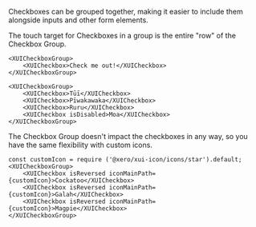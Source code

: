 Checkboxes can be grouped together, making it easier to include them alongside inputs and other form elements.

The touch target for Checkboxes in a group is the entire "row" of the Checkbox Group.

```
<XUICheckboxGroup>
	<XUICheckbox>Check me out!</XUICheckbox>
</XUICheckboxGroup>
```

```
<XUICheckboxGroup>
	<XUICheckbox>Tūī</XUICheckbox>
	<XUICheckbox>Pīwakawaka</XUICheckbox>
	<XUICheckbox>Ruru</XUICheckbox>
	<XUICheckbox isDisabled>Moa</XUICheckbox>
</XUICheckboxGroup>
```
The Checkbox Group doesn't impact the checkboxes in any way, so you have the same flexibility with custom icons.

```
const customIcon = require ('@xero/xui-icon/icons/star').default;
<XUICheckboxGroup>
	<XUICheckbox isReversed iconMainPath={customIcon}>Cockatoo</XUICheckbox>
	<XUICheckbox isReversed iconMainPath={customIcon}>Galah</XUICheckbox>
	<XUICheckbox isReversed iconMainPath={customIcon}>Magpie</XUICheckbox>
</XUICheckboxGroup>
```
